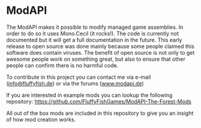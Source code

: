 # ModAPI
The ModAPI makes it possible to modify managed game assemblies. In order to do so it uses Mono.Cecil (it rocks!).
The code is currently not documented but it will get a full documentation in the future. This early release to open source was done mainly because some people claimed this software does contain viruses. The benefit of open source is not only to get awesome people work on something great, but also to ensure that other people can confirm there is no harmful code.

To contribute in this project you can contact me via e-mail (info@fluffyfish.de) or via the forums (www.modapi.de)

If you are interested in example mods you can lookup the following repository:
https://github.com/FluffyFishGames/ModAPI-The-Forest-Mods

All out of the box mods are included in this repository to give you an insight of how mod creation works.

